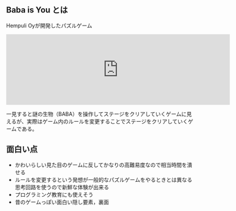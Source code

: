 ## Baba is You とは

Hempuli Oyが開発したパズルゲーム

<iframe src="https://store.steampowered.com/widget/736260/" frameborder="0" width="600" height="190"></iframe>

一見すると謎の生物（BABA）を操作してステージをクリアしていくゲームに見えるが、実際はゲーム内のルールを変更することでステージをクリアしていくゲームである。

## 面白い点

- かわいらしい見た目のゲームに反してかなりの高難易度なので相当時間を潰せる
- ルールを変更するという発想が一般的なパズルゲームをやるときとは異なる思考回路を使うので新鮮な体験が出来る
- プログラミング教育にも使えそう
- 昔のゲームっぽい面白い隠し要素，裏面